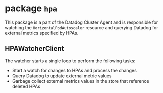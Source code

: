 # package `hpa`

This package is a part of the Datadog Cluster Agent and is responsible for watching the `HorizontalPodAutoscaler` resource and querying Datadog for external metrics specified by HPAs.

## HPAWatcherClient

The watcher starts a single loop to perform the following tasks:

- Start a watch for changes to HPAs and process the changes
- Query Datadog to update external metric values
- Garbage collect external metrics values in the store that reference deleted HPAs
